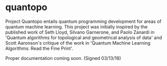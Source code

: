 # quantopo

Project Quantopo entails quantum programming development for areas of quantum machine learning. This project was initially inspired by the published work of Seth Lloyd, Silvano Garnerone, and Paolo Zanardi in 'Quantum algorithms for topological and geometrical analysis of data' and Scott Aaronson's critique of the work in 'Quantum Machine Learning Algorithms: Read the Fine Print'.

Proper documentation coming soon. (Signed 03/13/18)
